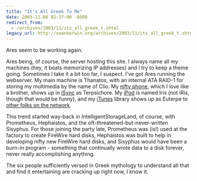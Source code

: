 ```yaml
---
title: "It's All Greek To Me"
date: 2003-11-08 02:37:00 -0500
redirect_from:
  - /archives/2003/11/its_all_greek_t.shtml
legacy_url: http://seankerwin.org/archives/2003/11/its_all_greek_t.shtml
---
```

Ares seem to be working again.

Ares being, of course, the server hosting this site. I always name all my machines (hey, it beats memorizing IP addresses) and I try to keep a theme going. Sometimes I take it a bit too far, I suspect. I've got Ares running the webserver. My main machine is Thanatos, with an internal ATA RAID-1 for storing my multimedia by the name of Clio. My [nifty phone](http://www.sonyericsson.com/t616/overview/), which I love like a brother, shows up in [iSync](http://www.apple.com/isync/) as Terpsichore. My [iPod](http://www.apple.com/ipod/) is named Iris (not iRis, though that would be funny), and my [iTunes](http://www.apple.com/itunes/) library shows up as Euterpe to [other folks on the network](http://www.apple.com/macosx/features/rendezvous/).

This trend started way-back in IntelligentStorageLand, of course, with Prometheus, Hephaistos, and the oft-threatened-but-never-written Sisyphus. For those joining the party late, Prometheus was (is!) used at the factory to create FireWire hard disks, Hephaistos was built to help in developing nifty new FireWire hard disks, and Sisyphus would have been a burn-in program - something that continually wrote data to a disk forever, never really accomplishing anything.

The six people sufficiently versed in Greek mythology to understand all that and find it entertaining are cracking up right now, I know it.
